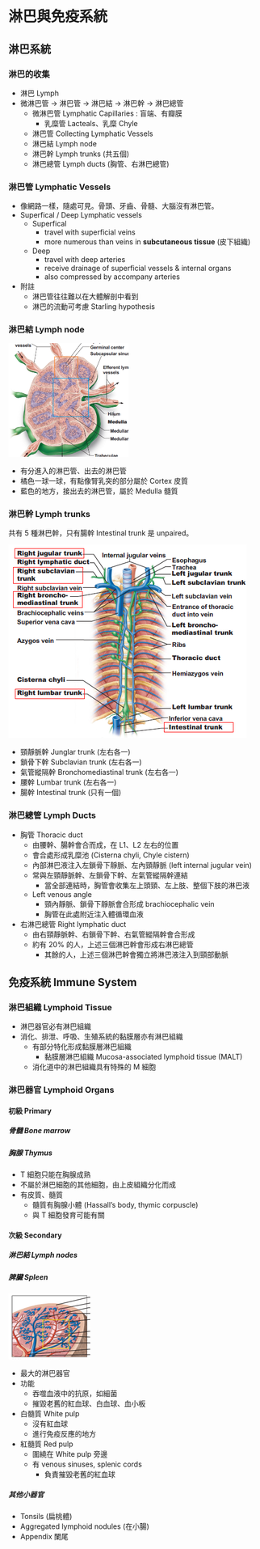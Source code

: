 # 淋巴與免疫系統

## 淋巴系統

### 淋巴的收集

- 淋巴 Lymph
- 微淋巴管 → 淋巴管 → 淋巴結 → 淋巴幹 → 淋巴總管
  - 微淋巴管 Lymphatic Capillaries : 盲端、有瓣膜
    - 乳糜管 Lacteals、乳糜 Chyle
  - 淋巴管 Collecting Lymphatic Vessels
  - 淋巴結 Lymph node
  - 淋巴幹 Lymph trunks (共五個)
  - 淋巴總管 Lymph ducts (胸管、右淋巴總管)

### 淋巴管 Lymphatic Vessels

- 像網路一樣，隨處可見。骨頭、牙齒、骨髓、大腦沒有淋巴管。
- Superfical / Deep Lymphatic vessels
  - Superfical
    - travel with superficial veins
    - more numerous than veins in **subcutaneous tissue** (皮下組織)
  - Deep
    - travel with deep arteries
    - receive drainage of superficial vessels & internal organs
    - also compressed by accompany arteries
- 附註
  - 淋巴管往往難以在大體解剖中看到
  - 淋巴的流動可考慮 Starling hypothesis

### 淋巴結 Lymph node

<img src="21_The_Lymphatic.assets/5d79a032e059b7da4ff0e49437001432.png" style="zoom:50%;" />

- 有分進入的淋巴管、出去的淋巴管
- 橘色一球一球，有點像腎乳突的部分屬於 Cortex 皮質
- 藍色的地方，接出去的淋巴管，屬於 Medulla 髓質

### 淋巴幹 Lymph trunks 

共有 5 種淋巴幹，只有腸幹 Intestinal trunk 是 unpaired。

![](21_The_Lymphatic.assets/4eb53114edc3b36a4f2cdcc88ee98503.png)

- 頸靜脈幹 Junglar trunk (左右各一)
- 鎖骨下幹 Subclavian trunk (左右各一)
- 氣管縱隔幹 Bronchomediastinal trunk (左右各一)
- 腰幹 Lumbar trunk (左右各一)
- 腸幹 Intestinal trunk (只有一個)

### 淋巴總管 Lymph Ducts

- 胸管 Thoracic duct
  - 由腰幹、腸幹會合而成，在 L1、L2 左右的位置
  - 會合處形成乳糜池 (Cisterna chyli, Chyle cistern)
  - 內部淋巴液注入左鎖骨下靜脈、左內頸靜脈 (left internal jugular vein)
  - 常與左頸靜脈幹、左鎖骨下幹、左氣管縱隔幹連結
    - 當全部連結時，胸管會收集左上頭頸、左上肢、整個下肢的淋巴液
  - Left venous angle
    - 頸內靜脈、鎖骨下靜脈會合形成 brachiocephalic vein
    - 胸管在此處附近注入體循環血液
- 右淋巴總管 Right lymphatic duct
  - 由右頸靜脈幹、右鎖骨下幹、右氣管縱隔幹會合形成
  - 約有 20% 的人，上述三個淋巴幹會形成右淋巴總管
    - 其餘的人，上述三個淋巴幹會獨立將淋巴液注入到頸部動脈



## 免疫系統 Immune System

### 淋巴組織 Lymphoid Tissue

- 淋巴器官必有淋巴組織
- 消化、排泄、呼吸、生殖系統的黏膜層亦有淋巴組織
  - 有部分特化形成黏膜層淋巴組織
    - 黏膜層淋巴組織 Mucosa-associated lymphoid tissue (MALT)
  - 消化道中的淋巴組織具有特殊的 M 細胞

### 淋巴器官 Lymphoid Organs

#### 初級 Primary

##### 骨髓 Bone marrow

##### 胸腺 Thymus

- T 細胞只能在胸腺成熟
- 不屬於淋巴細胞的其他細胞，由上皮組織分化而成
- 有皮質、髓質
  - 髓質有胸腺小體 (Hassall’s body, thymic corpuscle)
  - 與 T 細胞發育可能有關

#### 次級 Secondary

##### 淋巴結 Lymph nodes

##### 脾臟 Spleen

<img src="21_The_Lymphatic.assets/19b2df5c9f82e331894528896624c462.png" style="zoom:50%;" />

- 最大的淋巴器官
- 功能
  - 吞噬血液中的抗原，如細菌
  - 摧毀老舊的紅血球、白血球、血小板
- 白髓質 White pulp
  - 沒有紅血球
  - 進行免疫反應的地方
- 紅髓質 Red pulp
  - 圍繞在 White pulp 旁邊
  - 有 venous sinuses, splenic cords
    - 負責摧毀老舊的紅血球

##### 其他小器官

- Tonsils (扁桃體)
- Aggregated lymphoid nodules (在小腸)
- Appendix 闌尾